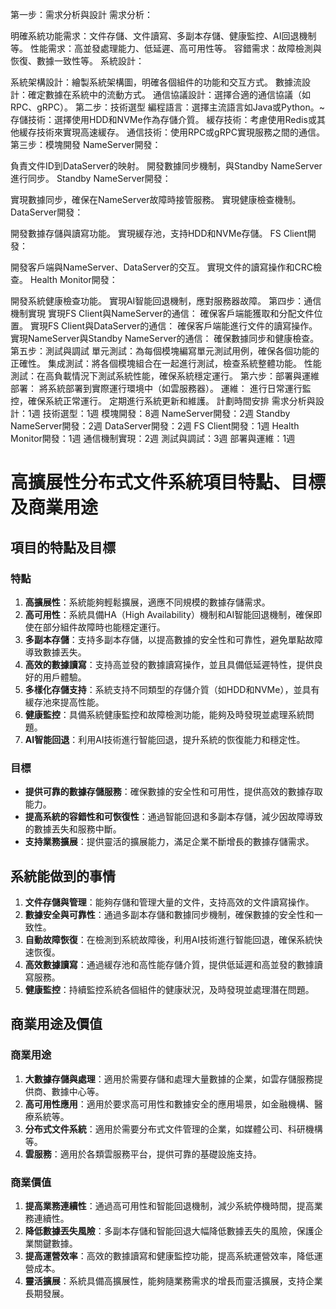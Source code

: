 第一步：需求分析與設計
需求分析：

明確系統功能需求：文件存儲、文件讀寫、多副本存儲、健康監控、AI回退機制等。
性能需求：高並發處理能力、低延遲、高可用性等。
容錯需求：故障檢測與恢復、數據一致性等。
系統設計：

系統架構設計：繪製系統架構圖，明確各個組件的功能和交互方式。
數據流設計：確定數據在系統中的流動方式。
通信協議設計：選擇合適的通信協議（如RPC、gRPC）。
第二步：技術選型
編程語言：選擇主流語言如Java或Python。~
存儲技術：選擇使用HDD和NVMe作為存儲介質。
緩存技術：考慮使用Redis或其他緩存技術來實現高速緩存。
通信技術：使用RPC或gRPC實現服務之間的通信。
第三步：模塊開發
NameServer開發：

負責文件ID到DataServer的映射。
開發數據同步機制，與Standby NameServer進行同步。
Standby NameServer開發：

實現數據同步，確保在NameServer故障時接管服務。
實現健康檢查機制。
DataServer開發：

開發數據存儲與讀寫功能。
實現緩存池，支持HDD和NVMe存儲。
FS Client開發：

開發客戶端與NameServer、DataServer的交互。
實現文件的讀寫操作和CRC檢查。
Health Monitor開發：

開發系統健康檢查功能。
實現AI智能回退機制，應對服務器故障。
第四步：通信機制實現
實現FS Client與NameServer的通信：
確保客戶端能獲取和分配文件位置。
實現FS Client與DataServer的通信：
確保客戶端能進行文件的讀寫操作。
實現NameServer與Standby NameServer的通信：
確保數據同步和健康檢查。
第五步：測試與調試
單元測試：為每個模塊編寫單元測試用例，確保各個功能的正確性。
集成測試：將各個模塊組合在一起進行測試，檢查系統整體功能。
性能測試：在高負載情況下測試系統性能，確保系統穩定運行。
第六步：部署與運維
部署：
將系統部署到實際運行環境中（如雲服務器）。
運維：
進行日常運行監控，確保系統正常運行。
定期進行系統更新和維護。
計劃時間安排
需求分析與設計：1週
技術選型：1週
模塊開發：8週
NameServer開發：2週
Standby NameServer開發：2週
DataServer開發：2週
FS Client開發：1週
Health Monitor開發：1週
通信機制實現：2週
測試與調試：3週
部署與運維：1週

# 高擴展性分布式文件系統項目特點、目標及商業用途

## 項目的特點及目標

### 特點
1. **高擴展性**：系統能夠輕鬆擴展，適應不同規模的數據存儲需求。
2. **高可用性**：系統具備HA（High Availability）機制和AI智能回退機制，確保即使在部分組件故障時也能穩定運行。
3. **多副本存儲**：支持多副本存儲，以提高數據的安全性和可靠性，避免單點故障導致數據丟失。
4. **高效的數據讀寫**：支持高並發的數據讀寫操作，並且具備低延遲特性，提供良好的用戶體驗。
5. **多樣化存儲支持**：系統支持不同類型的存儲介質（如HDD和NVMe），並具有緩存池來提高性能。
6. **健康監控**：具備系統健康監控和故障檢測功能，能夠及時發現並處理系統問題。
7. **AI智能回退**：利用AI技術進行智能回退，提升系統的恢復能力和穩定性。

### 目標
- **提供可靠的數據存儲服務**：確保數據的安全性和可用性，提供高效的數據存取能力。
- **提高系統的容錯性和可恢復性**：通過智能回退和多副本存儲，減少因故障導致的數據丟失和服務中斷。
- **支持業務擴展**：提供靈活的擴展能力，滿足企業不斷增長的數據存儲需求。

## 系統能做到的事情

1. **文件存儲與管理**：能夠存儲和管理大量的文件，支持高效的文件讀寫操作。
2. **數據安全與可靠性**：通過多副本存儲和數據同步機制，確保數據的安全性和一致性。
3. **自動故障恢復**：在檢測到系統故障後，利用AI技術進行智能回退，確保系統快速恢復。
4. **高效數據讀寫**：通過緩存池和高性能存儲介質，提供低延遲和高並發的數據讀寫服務。
5. **健康監控**：持續監控系統各個組件的健康狀況，及時發現並處理潛在問題。

## 商業用途及價值

### 商業用途
1. **大數據存儲與處理**：適用於需要存儲和處理大量數據的企業，如雲存儲服務提供商、數據中心等。
2. **高可用性應用**：適用於要求高可用性和數據安全的應用場景，如金融機構、醫療系統等。
3. **分布式文件系統**：適用於需要分布式文件管理的企業，如媒體公司、科研機構等。
4. **雲服務**：適用於各類雲服務平台，提供可靠的基礎設施支持。

### 商業價值
1. **提高業務連續性**：通過高可用性和智能回退機制，減少系統停機時間，提高業務連續性。
2. **降低數據丟失風險**：多副本存儲和智能回退大幅降低數據丟失的風險，保護企業關鍵數據。
3. **提高運營效率**：高效的數據讀寫和健康監控功能，提高系統運營效率，降低運營成本。
4. **靈活擴展**：系統具備高擴展性，能夠隨業務需求的增長而靈活擴展，支持企業長期發展。
